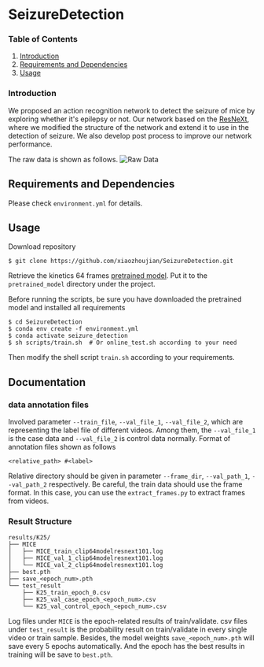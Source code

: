 # SeizureDetection
### Table of Contents
1. [Introduction](#introduction)
2. [Requirements and Dependencies](#requirements-and-dependencies)
3. [Usage](#Usage)

### Introduction
We proposed an action recognition network to detect the seizure of mice by exploring whether it's
epilepsy or not. Our network based on the [ResNeXt](https://github.com/facebookresearch/ResNeXt), where we modified the structure of the network
and extend it to use in the detection of seizure. 
We also develop post process to improve our network performance.

The raw data is shown as follows.
![Raw Data](./data_example/raw_data.gif)

## Requirements and Dependencies
Please check `environment.yml` for details.

## Usage
Download repository
```
$ git clone https://github.com/xiaozhoujian/SeizureDetection.git
```
Retrieve the kinetics 64 frames  [pretrained model](https://drive.google.com/file/d/1Cag9Zr0HvJzWRy839qgaBAMmj1b-TdcX/view). 
Put it to the `pretrained_model` directory under the project.

Before running the scripts, be sure you have downloaded the pretrained model and installed all requirements
```
$ cd SeizureDetection
$ conda env create -f environment.yml
$ conda activate seizure_detection
$ sh scripts/train.sh  # Or online_test.sh according to your need
```
Then modify the shell script `train.sh` according to your requirements. 

## Documentation
### data annotation files
Involved parameter `--train_file`, `--val_file_1`, `--val_file_2`, which are representing the label file of different videos.
Among them, the `--val_file_1` is the case data and `--val_file_2` is control data normally.
Format of annotation files shown as follows
```
<relative_path> #<label>
```
Relative directory should be given in parameter `--frame_dir`, `--val_path_1`, `--val_path_2` respectively.
Be careful, the train data should use the frame format. In this case, you can use the `extract_frames.py` to extract frames from videos.
### Result Structure
```
results/K25/
├── MICE
│   ├── MICE_train_clip64modelresnext101.log
│   ├── MICE_val_1_clip64modelresnext101.log
│   └── MICE_val_2_clip64modelresnext101.log
├── best.pth
├── save_<epoch_num>.pth
└── test_result
    ├── K25_train_epoch_0.csv
    ├── K25_val_case_epoch_<epoch_num>.csv
    └── K25_val_control_epoch_<epoch_num>.csv
```
Log files under `MICE` is the epoch-related results of train/validate. csv files under `test_result` is the probability
result on train/validate in every single video or train sample. Besides, the model weights `save_<epoch_num>.pth` will
save every 5 epochs automatically. And the epoch has the best results in training will be save to `best.pth`.